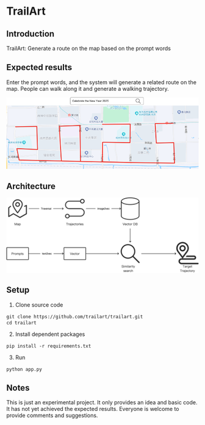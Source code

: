 # TrailArt

## Introduction
TrailArt: Generate a route on the map based on the prompt words

## Expected results
Enter the prompt words, and the system will generate a related route on the map. People can walk along it and generate a walking trajectory.

![Expected results](docs/images/expected_results.png)

## Architecture
![Architecture](docs/images/architecture.png)


## Setup

1.  Clone source code
```
git clone https://github.com/trailart/trailart.git
cd trailart
```

2.  Install dependent packages
```
pip install -r requirements.txt
```

3.  Run
```
python app.py
```

## Notes
This is just an experimental project. It only provides an idea and basic code. It has not yet achieved the expected results. Everyone is welcome to provide comments and suggestions.